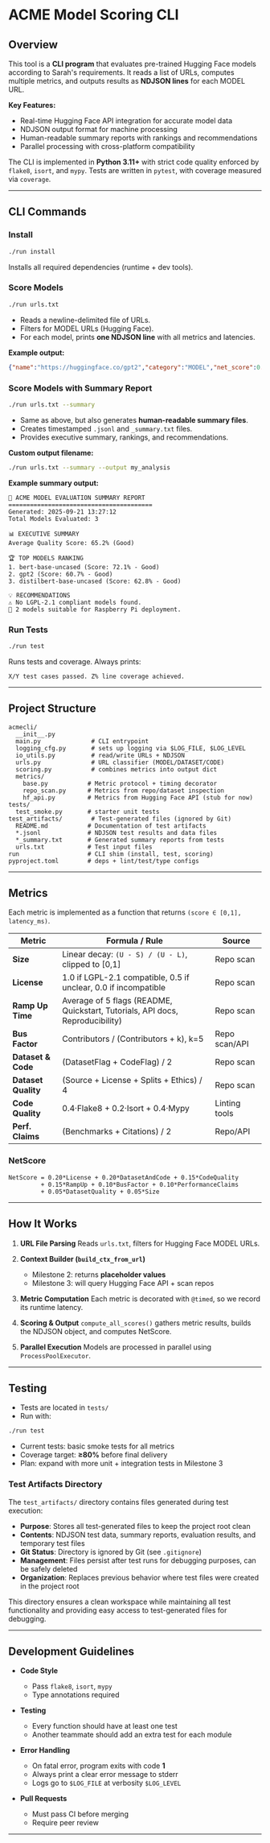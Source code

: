 # ACME Model Scoring CLI

## Overview
This tool is a **CLI program** that evaluates pre-trained Hugging Face models according to Sarah's requirements.
It reads a list of URLs, computes multiple metrics, and outputs results as **NDJSON lines** for each MODEL URL.

**Key Features:**
- Real-time Hugging Face API integration for accurate model data
- NDJSON output format for machine processing
- Human-readable summary reports with rankings and recommendations
- Parallel processing with cross-platform compatibility

The CLI is implemented in **Python 3.11+** with strict code quality enforced by `flake8`, `isort`, and `mypy`.
Tests are written in `pytest`, with coverage measured via `coverage`.

---

## CLI Commands

### Install
```bash
./run install
```
Installs all required dependencies (runtime + dev tools).

### Score Models
```bash
./run urls.txt
```
- Reads a newline-delimited file of URLs.
- Filters for MODEL URLs (Hugging Face).
- For each model, prints **one NDJSON line** with all metrics and latencies.

**Example output:**
```json
{"name":"https://huggingface.co/gpt2","category":"MODEL","net_score":0.90,...}
```

### Score Models with Summary Report
```bash
./run urls.txt --summary
```
- Same as above, but also generates **human-readable summary files**.
- Creates timestamped `.jsonl` and `_summary.txt` files.
- Provides executive summary, rankings, and recommendations.

**Custom output filename:**
```bash
./run urls.txt --summary --output my_analysis
```

**Example summary output:**
```
🤖 ACME MODEL EVALUATION SUMMARY REPORT
========================================
Generated: 2025-09-21 13:27:12
Total Models Evaluated: 3

📊 EXECUTIVE SUMMARY
Average Quality Score: 65.2% (Good)

🏆 TOP MODELS RANKING
1. bert-base-uncased (Score: 72.1% - Good)
2. gpt2 (Score: 60.7% - Good)
3. distilbert-base-uncased (Score: 62.8% - Good)

💡 RECOMMENDATIONS
⚠️ No LGPL-2.1 compliant models found.
🥧 2 models suitable for Raspberry Pi deployment.
```

### Run Tests
```bash
./run test
```
Runs tests and coverage. Always prints:
```
X/Y test cases passed. Z% line coverage achieved.
```

---

## Project Structure

```
acmecli/
  __init__.py
  main.py              # CLI entrypoint
  logging_cfg.py       # sets up logging via $LOG_FILE, $LOG_LEVEL
  io_utils.py          # read/write URLs + NDJSON
  urls.py              # URL classifier (MODEL/DATASET/CODE)
  scoring.py           # combines metrics into output dict
  metrics/
    base.py           # Metric protocol + timing decorator
    repo_scan.py      # Metrics from repo/dataset inspection
    hf_api.py         # Metrics from Hugging Face API (stub for now)
tests/
  test_smoke.py       # starter unit tests
test_artifacts/        # Test-generated files (ignored by Git)
  README.md           # Documentation of test artifacts
  *.jsonl             # NDJSON test results and data files
  *_summary.txt       # Generated summary reports from tests
  urls.txt            # Test input files
run                   # CLI shim (install, test, scoring)
pyproject.toml        # deps + lint/test/type configs
```

---

## Metrics

Each metric is implemented as a function that returns `(score ∈ [0,1], latency_ms)`.

| Metric | Formula / Rule | Source |
|--------|---------------|--------|
| **Size** | Linear decay: `(U - S) / (U - L)`, clipped to [0,1] | Repo scan |
| **License** | 1.0 if LGPL-2.1 compatible, 0.5 if unclear, 0.0 if incompatible | Repo scan |
| **Ramp Up Time** | Average of 5 flags (README, Quickstart, Tutorials, API docs, Reproducibility) | Repo scan |
| **Bus Factor** | Contributors / (Contributors + k), k=5 | Repo scan/API |
| **Dataset & Code** | (DatasetFlag + CodeFlag) / 2 | Repo scan |
| **Dataset Quality** | (Source + License + Splits + Ethics) / 4 | Repo scan |
| **Code Quality** | 0.4·Flake8 + 0.2·Isort + 0.4·Mypy | Linting tools |
| **Perf. Claims** | (Benchmarks + Citations) / 2 | Repo/API |

### NetScore
```
NetScore = 0.20*License + 0.20*DatasetAndCode + 0.15*CodeQuality
         + 0.15*RampUp + 0.10*BusFactor + 0.10*PerformanceClaims
         + 0.05*DatasetQuality + 0.05*Size
```

---

## How It Works

1. **URL File Parsing**
   Reads `urls.txt`, filters for Hugging Face MODEL URLs.

2. **Context Builder (`build_ctx_from_url`)**
   - Milestone 2: returns **placeholder values**
   - Milestone 3: will query Hugging Face API + scan repos

3. **Metric Computation**
   Each metric is decorated with `@timed`, so we record its runtime latency.

4. **Scoring & Output**
   `compute_all_scores()` gathers metric results, builds the NDJSON object, and computes NetScore.

5. **Parallel Execution**
   Models are processed in parallel using `ProcessPoolExecutor`.

---

## Testing

- Tests are located in `tests/`
- Run with:
```bash
./run test
```
- Current tests: basic smoke tests for all metrics
- Coverage target: **≥80%** before final delivery
- Plan: expand with more unit + integration tests in Milestone 3

### Test Artifacts Directory

The `test_artifacts/` directory contains files generated during test execution:

- **Purpose**: Stores all test-generated files to keep the project root clean
- **Contents**: NDJSON test data, summary reports, evaluation results, and temporary test files
- **Git Status**: Directory is ignored by Git (see `.gitignore`)
- **Management**: Files persist after test runs for debugging purposes, can be safely deleted
- **Organization**: Replaces previous behavior where test files were created in the project root

This directory ensures a clean workspace while maintaining all test functionality and providing easy access to test-generated files for debugging.

---

## Development Guidelines

- **Code Style**
  - Pass `flake8`, `isort`, `mypy`
  - Type annotations required

- **Testing**
  - Every function should have at least one test
  - Another teammate should add an extra test for each module

- **Error Handling**
  - On fatal error, program exits with code **1**
  - Always print a clear error message to stderr
  - Logs go to `$LOG_FILE` at verbosity `$LOG_LEVEL`

- **Pull Requests**
  - Must pass CI before merging
  - Require peer review

---
